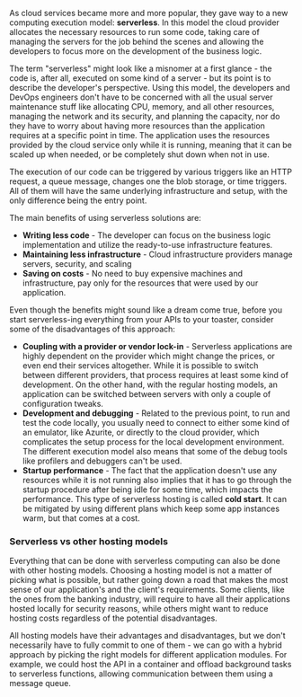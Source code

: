 As cloud services became more and more popular, they gave way to a new computing execution model: **serverless**. In this model the cloud provider allocates the necessary resources to run some code, taking care of managing the servers for the job behind the scenes and allowing the developers to focus more on the development of the business logic.

The term "serverless" might look like a misnomer at a first glance - the code is, after all, executed on some kind of a server - but its point is to describe the developer's perspective. Using this model, the developers and DevOps engineers don't have to be concerned with all the usual server maintenance stuff like allocating CPU, memory, and all other resources, managing the network and its security, and planning the capacity, nor do they have to worry about having more resources than the application requires at a specific point in time. The application uses the resources provided by the cloud service only while it is running, meaning that it can be scaled up when needed, or be completely shut down when not in use.

The execution of our code can be triggered by various triggers like an HTTP request, a queue message, changes one the blob storage, or time triggers. All of them will have the same underlying infrastructure and setup, with the only difference being the entry point. 

The main benefits of using serverless solutions are:

* **Writing less code** - The developer can focus on the business logic implementation and utilize the ready-to-use infrastructure features.
* **Maintaining less infrastructure** - Cloud infrastructure providers manage servers, security, and scaling
* **Saving on costs** - No need to buy expensive machines and infrastructure, pay only for the resources that were used by our application.

Even though the benefits might sound like a dream come true, before you start serverless-ing everything from your APIs to your toaster, consider some of the disadvantages of this approach:

- **Coupling with a provider or vendor lock-in** - Serverless applications are highly dependent on the provider which might change the prices, or even end their services altogether. While it is possible to switch between different providers, that process requires at least some kind of development. On the other hand, with the regular hosting models, an application can be switched between servers with only a couple of configuration tweaks.
- **Development and debugging** - Related to the previous point, to run and test the code locally, you usually need to connect to either some kind of an emulator, like Azurite, or directly to the cloud provider, which complicates the setup process for the local development environment. The different execution model also means that some of the debug tools like profilers and debuggers can't be used.
- **Startup performance** - The fact that the application doesn't use any resources while it is not running also implies that it has to go through the startup procedure after being idle for some time, which impacts the performance. This type of serverless hosting is called **cold start**. It can be mitigated by using different plans which keep some app instances warm, but that comes at a cost.

### Serverless vs other hosting models

Everything that can be done with serverless computing can also be done with other hosting models. Choosing a hosting model is not a matter of picking what is possible, but rather going down a road that makes the most sense of our application's and the client's requirements. Some clients, like the ones from the banking industry, will require to have all their applications hosted locally for security reasons, while others might want to reduce hosting costs regardless of the potential disadvantages.

All hosting models have their advantages and disadvantages, but we don't necessarily have to fully commit to one of them - we can go with a hybrid approach by picking the right models for different application modules. For example, we could host the API in a container and offload background tasks to serverless functions, allowing communication between them using a message queue.